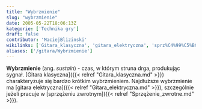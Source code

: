 ```yaml
---
title: "Wybrzmienie"
slug: "wybrzmienie"
date: 2005-05-22T18:06:13Z
kategorie: ['Technika gry']
draft: false
contributor: 'MaciejBlizinski'
wikilinks: ['Gitara_klasyczna', 'gitara_elektryczna', 'sprz%C4%99%C5%BCenie_zwrotne', 'sygna%C5%82']
aliases: ['/gitara/Wybrzmienie']
---
```

**Wybrzmienie** (ang. *sustain*) - czas, w którym struna drga,
produkując sygnał<!-- link nie odnosił się do niczego: 'Wybrzmienie' ('content/Wybrzmienie.md') links to 'sygnał' ('content/sygnał.md') and that does not exist -->. [Gitara
klasyczna]({{< relref "Gitara_klasyczna.md" >}}) charakteryzuje się bardzo
krótkim wybrzmieniem. Najdłuższe wybrzmienie ma [gitara
elektryczna]({{< relref "Gitara_elektryczna.md" >}}), szczególnie jeżeli pracuje
w [sprzężeniu zwrotnym]({{< relref "Sprzężenie_zwrotne.md" >}}).

